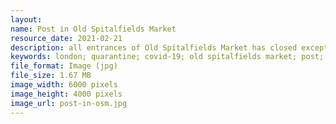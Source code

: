 ```yaml
---
layout: 
name: Post in Old Spitalfields Market
resource_date: 2021-02-21
description: all entrances of Old Spitalfields Market has closed except one small entrance to control the amount of visitors entering the market
keywords: london; quarantine; covid-19; old spitalfields market; post; social distancing
file_format: Image (jpg)
file_size: 1.67 MB
image_width: 6000 pixels
image_height: 4000 pixels
image_url: post-in-osm.jpg
---
```

